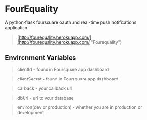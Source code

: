 FourEquality
====================
A python-flask foursquare oauth and real-time push notifications application.
>[http://fourequality.herokuapp.com/](http://fourequality.herokuapp.com/ "Fourequality")
 
Environment Variables
-------------------
> clientId - found in Foursquare app dashboard
 
> clientSecret - found in  Foursquare app dashboard

> callback - your callback url

> dbUrl - url to your database

> environ(dev or production) - whether you are in production or development
